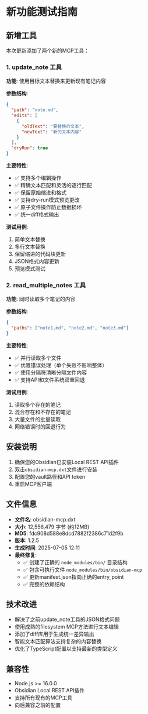 # 新功能测试指南

## 新增工具

本次更新添加了两个新的MCP工具：

### 1. update_note 工具
**功能**: 使用目标文本替换来更新现有笔记内容

**参数结构**:
```json
{
  "path": "note.md",
  "edits": [
    {
      "oldText": "要替换的文本",
      "newText": "新的文本内容"
    }
  ],
  "dryRun": true
}
```

**主要特性**:
- ✅ 支持多个编辑操作
- ✅ 精确文本匹配和灵活的逐行匹配
- ✅ 保留原始缩进和格式
- ✅ 支持dry-run模式预览更改
- ✅ 原子文件操作防止数据损坏
- ✅ 统一diff格式输出

**测试用例**:
1. 简单文本替换
2. 多行文本替换
3. 保留缩进的代码块更新
4. JSON格式内容更新
5. 预览模式测试

### 2. read_multiple_notes 工具
**功能**: 同时读取多个笔记的内容

**参数结构**:
```json
{
  "paths": ["note1.md", "note2.md", "note3.md"]
}
```

**主要特性**:
- ✅ 并行读取多个文件
- ✅ 优雅错误处理（单个失败不影响整体）
- ✅ 使用分隔符清晰分隔文件内容
- ✅ 支持API和文件系统双重回退

**测试用例**:
1. 读取多个存在的笔记
2. 混合存在和不存在的笔记
3. 大量文件的批量读取
4. 网络错误时的回退行为

## 安装说明

1. 确保您的Obsidian已安装Local REST API插件
2. 双击`obsidian-mcp.dxt`文件进行安装
3. 配置您的vault路径和API token
4. 重启MCP客户端

## 文件信息

- **文件名**: obsidian-mcp.dxt
- **大小**: 12,556,479 字节 (约12MB)
- **MD5**: fdc908d588e8dcd7882f2386c71d2f9b
- **版本**: 1.2.5
- **生成时间**: 2025-07-05 12:11
- **最终修复**: 
  - ✅ 创建了正确的 `node_modules/bin/` 目录结构
  - ✅ 包含可执行文件 `node_modules/bin/obsidian-mcp`
  - ✅ 更新manifest.json指向正确的entry_point
  - ✅ 完整的依赖结构

## 技术改进

- 解决了之前update_note工具的JSON格式问题
- 使用成熟的filesystem MCP方法进行文本编辑
- 添加了diff库用于生成统一差异输出
- 智能文本匹配算法支持复杂的内容替换
- 优化了TypeScript配置以支持最新的类型定义

## 兼容性

- Node.js >= 16.0.0
- Obsidian Local REST API插件
- 支持所有现有的MCP工具
- 向后兼容之前的配置
